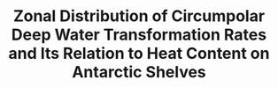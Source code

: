 ---
title: "Zonal Distribution of Circumpolar Deep Water Transformation Rates and Its Relation to Heat Content on Antarctic Shelves"
citation: "Narayanan, A., Gille, S.T., Mazloff, M.R., du Plessis, M.D., Murali, K. and Roquet, F., 2023. Zonal distribution of Circumpolar Deep Water transformation rates and its relation to heat content on Antarctic shelves. Journal of Geophysical Research: Oceans, 128(6), p.e2022JC019310."
doi: "https://doi.org/10.1029/2022JC019310" 
category: manuscripts
---